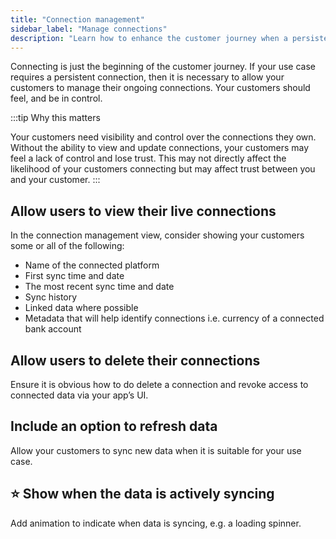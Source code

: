 ```yaml
---
title: "Connection management"
sidebar_label: "Manage connections"
description: "Learn how to enhance the customer journey when a persistent connection is required"
---
```


Connecting is just the beginning of the customer journey. If your use case requires a persistent connection, then it is necessary to allow your customers to manage their ongoing connections. Your customers should feel, and be in control.

:::tip
Why this matters

Your customers need visibility and control over the connections they own. Without the ability to view and update connections, your customers may feel a lack of control and lose trust. This may not directly affect the likelihood of your customers connecting but may affect trust between you and your customer.
:::

## Allow users to view their live connections

In the connection management view, consider showing your customers some or all of the following:

- Name of the connected platform
- First sync time and date
- The most recent sync time and date
- Sync history
- Linked data where possible
- Metadata that will help identify connections i.e. currency of a connected bank account

## Allow users to delete their connections

Ensure it is obvious how to do delete a connection and revoke access to connected data via your app’s UI.

## Include an option to refresh data

Allow your customers to sync new data when it is suitable for your use case.

## ⭐ Show when the data is actively syncing

Add animation to indicate when data is syncing, e.g. a loading spinner.
